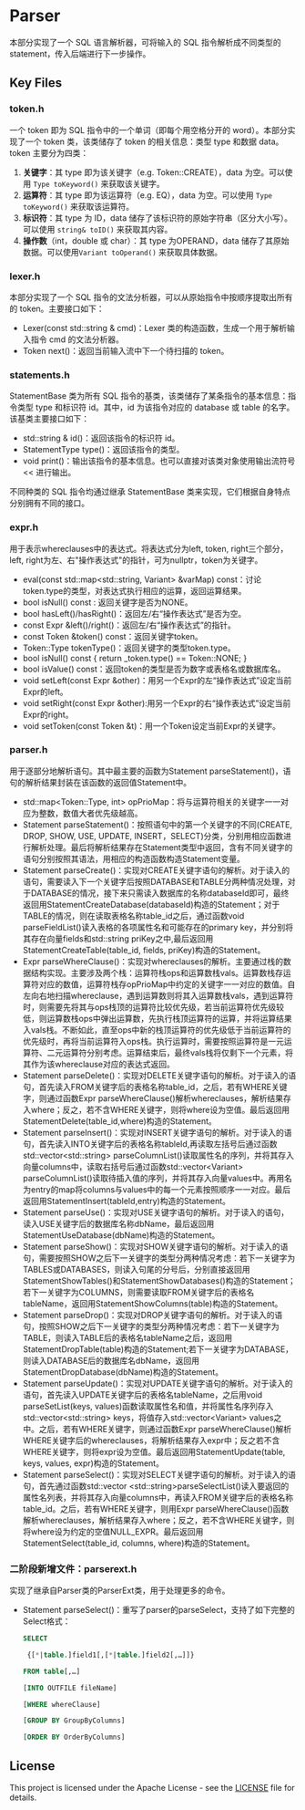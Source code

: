 # Parser

本部分实现了一个 SQL 语言解析器，可将输入的 SQL 指令解析成不同类型的 statement，传入后端进行下一步操作。

## Key Files

### token.h

一个 token 即为 SQL 指令中的一个单词（即每个用空格分开的 word）。本部分实现了一个 token 类，该类储存了 token 的相关信息：类型 type 和数据 data。token 主要分为四类：

1. **关键字**：其 type 即为该关键字（e.g. Token::CREATE），data 为空。可以使用 ```Type toKeyword()``` 来获取该关键字。
2. **运算符**：其 type 即为该运算符（e.g. EQ），data 为空。可以使用 ```Type toKeyword()``` 来获取该运算符。
3. **标识符**：其 type 为 ID，data 储存了该标识符的原始字符串（区分大小写）。可以使用 ```string& toID()``` 来获取其内容。
4. **操作数**（int，double 或 char）：其 type 为OPERAND，data 储存了其原始数据。可以使用```Variant toOperand()``` 来获取具体数据。

### lexer.h

本部分实现了一个 SQL 指令的文法分析器，可以从原始指令中按顺序提取出所有的 token。主要接口如下：

- Lexer(const std::string & cmd)：Lexer 类的构造函数，生成一个用于解析输入指令 cmd 的文法分析器。
- Token next()：返回当前输入流中下一个待扫描的 token。

### statements.h

StatementBase 类为所有 SQL 指令的基类，该类储存了某条指令的基本信息：指令类型 type 和标识符 id。其中，id 为该指令对应的 database 或 table 的名字。该基类主要接口如下：

- std::string & id()：返回该指令的标识符 id。
- StatementType type()：返回该指令的类型。
- void print()：输出该指令的基本信息。也可以直接对该类对象使用输出流符号 << 进行输出。

不同种类的 SQL 指令均通过继承 StatementBase 类来实现，它们根据自身特点分别拥有不同的接口。

### expr.h

用于表示whereclauses中的表达式。将表达式分为left, token, right三个部分，left, right为左、右"操作表达式"的指针，可为nullptr，token为关键字。

- eval(const std::map<std::string, Variant> &varMap) const：讨论token.type的类型，对表达式执行相应的运算，返回运算结果。
- bool isNull() const : 返回关键字是否为NONE。
- bool hasLeft()/hasRight()：返回左/右“操作表达式”是否为空。
- const Expr &left()/right()：返回左/右“操作表达式”的指针。
- const Token &token() const：返回关键字token。
- Token::Type tokenType()：返回关键字的类型token.type。
- bool isNull() const { return _token.type() == Token::NONE; }
- bool isValue() const：返回token的类型是否为数字或表格名或数据库名。
- void setLeft(const Expr &other)：用另一个Expr的左“操作表达式”设定当前Expr的left。
- void setRight(const Expr &other):用另一个Expr的右“操作表达式”设定当前Expr的right。
- void setToken(const Token &t)：用一个Token设定当前Expr的关键字。

### parser.h

用于逐部分地解析语句。其中最主要的函数为Statement parseStatement()，语句的解析结果封装在该函数的返回值Statement中。

- std::map<Token::Type, int> opPrioMap：将与运算符相关的关键字一一对应为整数，数值大者优先级越高。
- Statement parseStatement()：按照语句中的第一个关键字的不同(CREATE, DROP, SHOW, USE, UPDATE, INSERT，SELECT)分类，分别用相应函数进行解析处理。最后将解析结果存在Statement类型中返回，含有不同关键字的语句分别按照其语法，用相应的构造函数构造Statement变量。
- Statement parseCreate()：实现对CREATE关键字语句的解析。对于读入的语句，需要读入下一个关键字后按照DATABASE和TABLE分两种情况处理，对于DATABASE的情况，接下来只需读入数据库的名称databaseId即可，最终返回用StatementCreateDatabase(databaseId)构造的Statement；对于TABLE的情况，则在读取表格名称table_id之后，通过函数void parseFieldList()读入表格的各项属性名和可能存在的primary key，并分别将其存在向量fields和std::string priKey之中,最后返回用StatementCreateTable(table_id, fields, priKey)构造的Statement。
- Expr parseWhereClause()：实现对whereclauses的解析。主要通过栈的数据结构实现。主要涉及两个栈：运算符栈ops和运算数栈vals。运算数栈存运算符对应的数值，运算符栈存opPrioMap中约定的关键字一一对应的数值。自左向右地扫描whereclause，遇到运算数则将其入运算数栈vals，遇到运算符时，则需要先将其与ops栈顶的运算符比较优先级，若当前运算符优先级较低，则运算数栈ops中弹出运算数，先执行栈顶运算符的运算，并将运算结果入vals栈。不断如此，直至ops中新的栈顶运算符的优先级低于当前运算符的优先级时，再将当前运算符入ops栈。执行运算时，需要按照运算符是一元运算符、二元运算符分别考虑。运算结束后，最终vals栈将仅剩下一个元素，将其作为该whereclause对应的表达式返回。
- Statement parseDelete()：实现对DELETE关键字语句的解析。对于读入的语句，首先读入FROM关键字后的表格名称table_id，之后，若有WHERE关键字，则通过函数Expr parseWhereClause()解析whereclauses，解析结果存入where；反之，若不含WHERE关键字，则将where设为空值。最后返回用StatementDelete(table_id,where)构造的Statement。
- Statement parseInsert()：实现对INSERT关键字语句的解析。对于读入的语句，首先读入INTO关键字后的表格名称tableId,再读取左括号后通过函数std::vector\<std::string\> parseColumnList()读取属性名的序列，并将其存入向量columns中，读取右括号后通过函数std::vector\<Variant\> parseColumnList()读取待插入值的序列，并将其存入向量values中。再用名为entry的map将columns与values中的每一个元素按照顺序一一对应。最后返回用StatementInsert(tableId,entry)构造的Statement。
- Statement parseUse()：实现对USE关键字语句的解析。对于读入的语句，读入USE关键字后的数据库名称dbName，最后返回用StatementUseDatabase(dbName)构造的Statement。
- Statement parseShow()：实现对SHOW关键字语句的解析。对于读入的语句，需要按照SHOW之后下一关键字的类型分两种情况考虑：若下一关键字为TABLES或DATABASES，则读入句尾的分号后，分别直接返回用StatementShowTables()和StatementShowDatabases()构造的Statement；若下一关键字为COLUMNS，则需要读取FROM关键字后的表格名tableName，返回用StatementShowColumns(table)构造的Statement。
- Statement parseDrop()：实现对DROP关键字语句的解析。对于读入的语句，按照SHOW之后下一关键字的类型分两种情况考虑：若下一关键字为TABLE，则读入TABLE后的表格名tableName之后，返回用StatementDropTable(table)构造的Statement;若下一关键字为DATABASE，则读入DATABASE后的数据库名dbName，返回用StatementDropDatabase(dbName)构造的Statement。
- Statement parseUpdate()：实现对UPDATE关键字语句的解析。对于读入的语句，首先读入UPDATE关键字后的表格名tableName，之后用void parseSetList(keys, values)函数读取属性名和值，并将属性名序列存入std::vector\<std::string\> keys，将值存入std::vector\<Variant\> values之中。之后，若有WHERE关键字，则通过函数Expr parseWhereClause()解析WHERE关键字后的whereclauses，将解析结果存入expr中；反之若不含WHERE关键字，则将expr设为空值。最后返回用StatementUpdate(table, keys, values, expr)构造的Statement。
- Statement parseSelect()：实现对SELECT关键字语句的解析。对于读入的语句，首先通过函数std::vector \<std::string\>parseSelectList()读入要返回的属性名列表，并将其存入向量columns中，再读入FROM关键字后的表格名称table_id。之后，若有WHERE关键字，则用Expr parseWhereClause()函数解析whereclauses，解析结果存入where；反之，若不含WHERE关键字，则将where设为约定的空值NULL_EXPR。最后返回用StatementSelect(table_id, columns, where)构造的Statement。

### 二阶段新增文件：parserext.h

实现了继承自Parser类的ParserExt类，用于处理更多的命令。

* Statement parseSelect()：重写了parser的parseSelect，支持了如下完整的Select格式：

  ```sql
  SELECT
  
   {[*|table.]field1[,[*|table.]field2[,…]]} 
  
  FROM table[,…]
  
  [INTO OUTFILE fileName]
  
  [WHERE whereClause] 
  
  [GROUP BY GroupByColumns]
  
  [ORDER BY OrderByColumns]
  ```

## License

This project is licensed under the Apache License - see the [LICENSE](../../LICENSE) file for details.